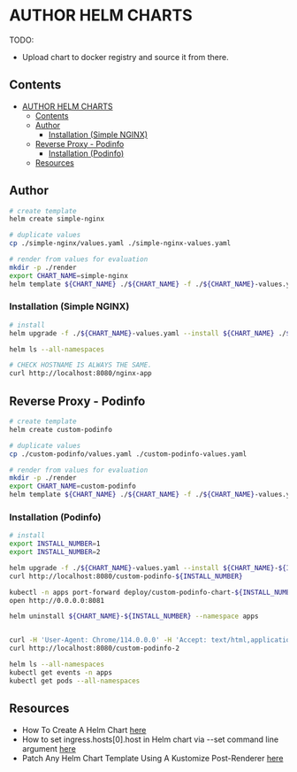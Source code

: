 # AUTHOR HELM CHARTS

TODO:

* Upload chart to docker registry and source it from there.  

## Contents

- [AUTHOR HELM CHARTS](#author-helm-charts)
  - [Contents](#contents)
  - [Author](#author)
    - [Installation (Simple NGINX)](#installation-simple-nginx)
  - [Reverse Proxy - Podinfo](#reverse-proxy---podinfo)
    - [Installation (Podinfo)](#installation-podinfo)
  - [Resources](#resources)

## Author

```sh
# create template
helm create simple-nginx  

# duplicate values
cp ./simple-nginx/values.yaml ./simple-nginx-values.yaml

# render from values for evaluation
mkdir -p ./render
export CHART_NAME=simple-nginx
helm template ${CHART_NAME} ./${CHART_NAME} -f ./${CHART_NAME}-values.yaml --namespace apps > ./render/${CHART_NAME}-render.yaml
```

### Installation (Simple NGINX)

```sh
# install
helm upgrade -f ./${CHART_NAME}-values.yaml --install ${CHART_NAME} ./${CHART_NAME} --namespace apps --create-namespace

helm ls --all-namespaces

# CHECK HOSTNAME IS ALWAYS THE SAME.
curl http://localhost:8080/nginx-app
```

## Reverse Proxy - Podinfo

```sh
# create template
helm create custom-podinfo

# duplicate values
cp ./custom-podinfo/values.yaml ./custom-podinfo-values.yaml

# render from values for evaluation
mkdir -p ./render
export CHART_NAME=custom-podinfo
helm template ${CHART_NAME} ./${CHART_NAME} -f ./${CHART_NAME}-values.yaml --namespace apps > ./render/${CHART_NAME}-render.yaml
```

### Installation (Podinfo)

```sh
# install
export INSTALL_NUMBER=1
export INSTALL_NUMBER=2

helm upgrade -f ./${CHART_NAME}-values.yaml --install ${CHART_NAME}-${INSTALL_NUMBER} ./${CHART_NAME} --namespace apps --create-namespace --set "ingress.hosts[0].paths[0].path=/custom-podinfo-${INSTALL_NUMBER},serviceAccount.name=custom-podinfo-${INSTALL_NUMBER},nameOverride=custom-podinfo-app-${INSTALL_NUMBER},fullnameOverride=custom-podinfo-chart-${INSTALL_NUMBER}"
curl http://localhost:8080/custom-podinfo-${INSTALL_NUMBER}

kubectl -n apps port-forward deploy/custom-podinfo-chart-${INSTALL_NUMBER} 8081:9898
open http://0.0.0.0:8081

helm uninstall ${CHART_NAME}-${INSTALL_NUMBER} --namespace apps


curl -H 'User-Agent: Chrome/114.0.0.0' -H 'Accept: text/html,application/xhtml+xml,application/xml' http://localhost:8080/custom-podinfo-1
curl http://localhost:8080/custom-podinfo-2

helm ls --all-namespaces 
kubectl get events -n apps                    
kubectl get pods --all-namespaces 
```

## Resources

* How To Create A Helm Chart [here](https://phoenixnap.com/kb/create-helm-chart)  
* How to set ingress.hosts[0].host in Helm chart via --set command line argument [here](https://stackoverflow.com/questions/68272235/how-to-set-ingress-hosts0-host-in-helm-chart-via-set-command-line-argument)  
* Patch Any Helm Chart Template Using A Kustomize Post-Renderer [here](https://austindewey.com/2020/07/27/patch-any-helm-chart-template-using-a-kustomize-post-renderer/)  